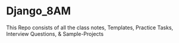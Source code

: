# Django_8AM
This Repo consists of all the class notes, Templates, Practice Tasks, Interview Questions, &amp; Sample-Projects
